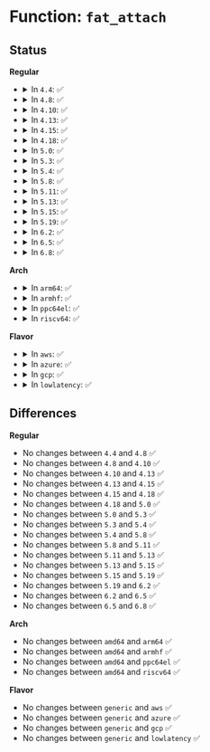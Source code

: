 # Function: <code>fat_attach</code>

## Status
<b>Regular</b>
<ul>
<li>
<details>
<summary>In <code>4.4</code>: ✅</summary>

```c
void fat_attach(struct inode *inode, loff_t i_pos);
```

**Collision:** Unique Global

**Inline:** No

**Transformation:** False

**Instances:**

```
In fs/fat/inode.c (ffffffff812fb3c0)
Location: fs/fat/inode.c:360
Inline: False
Direct callers:
  - fs/fat/inode.c:fat_fill_super
  - fs/fat/inode.c:fat_build_inode
  - fs/fat/namei_vfat.c:vfat_rename
  - fs/fat/namei_vfat.c:vfat_rename
  - fs/fat/namei_vfat.c:vfat_rename
  - fs/fat/namei_vfat.c:vfat_rename
  - fs/fat/namei_vfat.c:vfat_rename
  - fs/fat/namei_vfat.c:vfat_rename
```
**Symbols:**

```
ffffffff812fb3c0-ffffffff812fb4ac: fat_attach (STB_GLOBAL)
```
</details>
</li>
<li>
<details>
<summary>In <code>4.8</code>: ✅</summary>

```c
void fat_attach(struct inode *inode, loff_t i_pos);
```

**Collision:** Unique Global

**Inline:** No

**Transformation:** False

**Instances:**

```
In fs/fat/inode.c (ffffffff8132f0b0)
Location: fs/fat/inode.c:391
Inline: False
Direct callers:
  - fs/fat/inode.c:fat_fill_super
  - fs/fat/inode.c:fat_build_inode
  - fs/fat/namei_vfat.c:vfat_rename
  - fs/fat/namei_vfat.c:vfat_rename
  - fs/fat/namei_vfat.c:vfat_rename
  - fs/fat/namei_vfat.c:vfat_rename
  - fs/fat/namei_vfat.c:vfat_rename
  - fs/fat/namei_vfat.c:vfat_rename
  - fs/fat/namei_vfat.c:vfat_rename
```
**Symbols:**

```
ffffffff8132f0b0-ffffffff8132f19c: fat_attach (STB_GLOBAL)
```
</details>
</li>
<li>
<details>
<summary>In <code>4.10</code>: ✅</summary>

```c
void fat_attach(struct inode *inode, loff_t i_pos);
```

**Collision:** Unique Global

**Inline:** No

**Transformation:** False

**Instances:**

```
In fs/fat/inode.c (ffffffff81344e10)
Location: fs/fat/inode.c:391
Inline: False
Direct callers:
  - fs/fat/inode.c:fat_fill_super
  - fs/fat/inode.c:fat_build_inode
  - fs/fat/namei_vfat.c:vfat_rename
  - fs/fat/namei_vfat.c:vfat_rename
  - fs/fat/namei_vfat.c:vfat_rename
  - fs/fat/namei_vfat.c:vfat_rename
  - fs/fat/namei_vfat.c:vfat_rename
  - fs/fat/namei_vfat.c:vfat_rename
  - fs/fat/namei_vfat.c:vfat_rename
```
**Symbols:**

```
ffffffff81344e10-ffffffff81344efc: fat_attach (STB_GLOBAL)
```
</details>
</li>
<li>
<details>
<summary>In <code>4.13</code>: ✅</summary>

```c
void fat_attach(struct inode *inode, loff_t i_pos);
```

**Collision:** Unique Global

**Inline:** No

**Transformation:** False

**Instances:**

```
In fs/fat/inode.c (ffffffff81359870)
Location: fs/fat/inode.c:391
Inline: False
Direct callers:
  - fs/fat/inode.c:fat_fill_super
  - fs/fat/inode.c:fat_build_inode
  - fs/fat/namei_vfat.c:vfat_rename
  - fs/fat/namei_vfat.c:vfat_rename
  - fs/fat/namei_vfat.c:vfat_rename
  - fs/fat/namei_vfat.c:vfat_rename
  - fs/fat/namei_vfat.c:vfat_rename
  - fs/fat/namei_vfat.c:vfat_rename
  - fs/fat/namei_vfat.c:vfat_rename
```
**Symbols:**

```
ffffffff81359870-ffffffff8135996b: fat_attach (STB_GLOBAL)
```
</details>
</li>
<li>
<details>
<summary>In <code>4.15</code>: ✅</summary>

```c
void fat_attach(struct inode *inode, loff_t i_pos);
```

**Collision:** Unique Global

**Inline:** No

**Transformation:** False

**Instances:**

```
In fs/fat/inode.c (ffffffff8137e580)
Location: fs/fat/inode.c:391
Inline: False
Direct callers:
  - fs/fat/inode.c:fat_fill_super
  - fs/fat/inode.c:fat_build_inode
  - fs/fat/namei_vfat.c:vfat_rename
  - fs/fat/namei_vfat.c:vfat_rename
  - fs/fat/namei_vfat.c:vfat_rename
  - fs/fat/namei_vfat.c:vfat_rename
  - fs/fat/namei_vfat.c:vfat_rename
  - fs/fat/namei_vfat.c:vfat_rename
  - fs/fat/namei_vfat.c:vfat_rename
```
**Symbols:**

```
ffffffff8137e580-ffffffff8137e67b: fat_attach (STB_GLOBAL)
```
</details>
</li>
<li>
<details>
<summary>In <code>4.18</code>: ✅</summary>

```c
void fat_attach(struct inode *inode, loff_t i_pos);
```

**Collision:** Unique Global

**Inline:** No

**Transformation:** False

**Instances:**

```
In fs/fat/inode.c (ffffffff813ae590)
Location: fs/fat/inode.c:398
Inline: False
Direct callers:
  - fs/fat/inode.c:fat_fill_super
  - fs/fat/inode.c:fat_build_inode
  - fs/fat/namei_vfat.c:vfat_rename
  - fs/fat/namei_vfat.c:vfat_rename
  - fs/fat/namei_vfat.c:vfat_rename
  - fs/fat/namei_vfat.c:vfat_rename
  - fs/fat/namei_vfat.c:vfat_rename
  - fs/fat/namei_vfat.c:vfat_rename
  - fs/fat/namei_vfat.c:vfat_rename
```
**Symbols:**

```
ffffffff813ae590-ffffffff813ae68b: fat_attach (STB_GLOBAL)
```
</details>
</li>
<li>
<details>
<summary>In <code>5.0</code>: ✅</summary>

```c
void fat_attach(struct inode *inode, loff_t i_pos);
```

**Collision:** Unique Global

**Inline:** No

**Transformation:** False

**Instances:**

```
In fs/fat/inode.c (ffffffff813c7780)
Location: fs/fat/inode.c:398
Inline: False
Direct callers:
  - fs/fat/inode.c:fat_fill_super
  - fs/fat/inode.c:fat_build_inode
  - fs/fat/namei_vfat.c:vfat_rename
  - fs/fat/namei_vfat.c:vfat_rename
  - fs/fat/namei_vfat.c:vfat_rename
  - fs/fat/namei_vfat.c:vfat_rename
  - fs/fat/namei_vfat.c:vfat_rename
  - fs/fat/namei_vfat.c:vfat_rename
  - fs/fat/namei_vfat.c:vfat_rename
```
**Symbols:**

```
ffffffff813c7780-ffffffff813c787b: fat_attach (STB_GLOBAL)
```
</details>
</li>
<li>
<details>
<summary>In <code>5.3</code>: ✅</summary>

```c
void fat_attach(struct inode *inode, loff_t i_pos);
```

**Collision:** Unique Global

**Inline:** No

**Transformation:** False

**Instances:**

```
In fs/fat/inode.c (ffffffff813f2340)
Location: fs/fat/inode.c:399
Inline: False
Direct callers:
  - fs/fat/inode.c:fat_fill_super
  - fs/fat/inode.c:fat_build_inode
  - fs/fat/namei_vfat.c:vfat_rename
  - fs/fat/namei_vfat.c:vfat_rename
  - fs/fat/namei_vfat.c:vfat_rename
  - fs/fat/namei_vfat.c:vfat_rename
  - fs/fat/namei_vfat.c:vfat_rename
  - fs/fat/namei_vfat.c:vfat_rename
  - fs/fat/namei_vfat.c:vfat_rename
```
**Symbols:**

```
ffffffff813f2340-ffffffff813f2439: fat_attach (STB_GLOBAL)
```
</details>
</li>
<li>
<details>
<summary>In <code>5.4</code>: ✅</summary>

```c
void fat_attach(struct inode *inode, loff_t i_pos);
```

**Collision:** Unique Global

**Inline:** No

**Transformation:** False

**Instances:**

```
In fs/fat/inode.c (ffffffff8140c240)
Location: fs/fat/inode.c:404
Inline: False
Direct callers:
  - fs/fat/inode.c:fat_fill_super
  - fs/fat/inode.c:fat_build_inode
  - fs/fat/namei_vfat.c:vfat_rename
  - fs/fat/namei_vfat.c:vfat_rename
  - fs/fat/namei_vfat.c:vfat_rename
  - fs/fat/namei_vfat.c:vfat_rename
  - fs/fat/namei_vfat.c:vfat_rename
  - fs/fat/namei_vfat.c:vfat_rename
  - fs/fat/namei_vfat.c:vfat_rename
```
**Symbols:**

```
ffffffff8140c240-ffffffff8140c339: fat_attach (STB_GLOBAL)
```
</details>
</li>
<li>
<details>
<summary>In <code>5.8</code>: ✅</summary>

```c
void fat_attach(struct inode *inode, loff_t i_pos);
```

**Collision:** Unique Global

**Inline:** No

**Transformation:** False

**Instances:**

```
In fs/fat/inode.c (ffffffff8145a2f0)
Location: fs/fat/inode.c:404
Inline: False
Direct callers:
  - fs/fat/inode.c:fat_fill_super
  - fs/fat/inode.c:fat_build_inode
  - fs/fat/namei_vfat.c:vfat_rename
  - fs/fat/namei_vfat.c:vfat_rename
  - fs/fat/namei_vfat.c:vfat_rename
  - fs/fat/namei_vfat.c:vfat_rename
  - fs/fat/namei_vfat.c:vfat_rename
  - fs/fat/namei_vfat.c:vfat_rename
  - fs/fat/namei_vfat.c:vfat_rename
```
**Symbols:**

```
ffffffff8145a2f0-ffffffff8145a3e5: fat_attach (STB_GLOBAL)
```
</details>
</li>
<li>
<details>
<summary>In <code>5.11</code>: ✅</summary>

```c
void fat_attach(struct inode *inode, loff_t i_pos);
```

**Collision:** Unique Global

**Inline:** No

**Transformation:** False

**Instances:**

```
In fs/fat/inode.c (ffffffff81476640)
Location: fs/fat/inode.c:404
Inline: False
Direct callers:
  - fs/fat/inode.c:fat_fill_super
  - fs/fat/inode.c:fat_build_inode
  - fs/fat/namei_vfat.c:vfat_rename
  - fs/fat/namei_vfat.c:vfat_rename
  - fs/fat/namei_vfat.c:vfat_rename
  - fs/fat/namei_vfat.c:vfat_rename
  - fs/fat/namei_vfat.c:vfat_rename
  - fs/fat/namei_vfat.c:vfat_rename
  - fs/fat/namei_vfat.c:vfat_rename
```
**Symbols:**

```
ffffffff81476640-ffffffff81476735: fat_attach (STB_GLOBAL)
```
</details>
</li>
<li>
<details>
<summary>In <code>5.13</code>: ✅</summary>

```c
void fat_attach(struct inode *inode, loff_t i_pos);
```

**Collision:** Unique Global

**Inline:** No

**Transformation:** False

**Instances:**

```
In fs/fat/inode.c (ffffffff8147c0b0)
Location: fs/fat/inode.c:404
Inline: False
Direct callers:
  - fs/fat/inode.c:fat_fill_super
  - fs/fat/inode.c:fat_build_inode
  - fs/fat/namei_vfat.c:vfat_rename
  - fs/fat/namei_vfat.c:vfat_rename
  - fs/fat/namei_vfat.c:vfat_rename
  - fs/fat/namei_vfat.c:vfat_rename
  - fs/fat/namei_vfat.c:vfat_rename
  - fs/fat/namei_vfat.c:vfat_rename
  - fs/fat/namei_vfat.c:vfat_rename
```
**Symbols:**

```
ffffffff8147c0b0-ffffffff8147c1a5: fat_attach (STB_GLOBAL)
```
</details>
</li>
<li>
<details>
<summary>In <code>5.15</code>: ✅</summary>

```c
void fat_attach(struct inode *inode, loff_t i_pos);
```

**Collision:** Unique Global

**Inline:** No

**Transformation:** False

**Instances:**

```
In fs/fat/inode.c (ffffffff814d37b0)
Location: fs/fat/inode.c:405
Inline: False
Direct callers:
  - fs/fat/inode.c:fat_fill_super
  - fs/fat/inode.c:fat_build_inode
  - fs/fat/namei_vfat.c:vfat_rename
  - fs/fat/namei_vfat.c:vfat_rename
  - fs/fat/namei_vfat.c:vfat_rename
  - fs/fat/namei_vfat.c:vfat_rename
  - fs/fat/namei_vfat.c:vfat_rename
  - fs/fat/namei_vfat.c:vfat_rename
  - fs/fat/namei_vfat.c:vfat_rename
```
**Symbols:**

```
ffffffff814d37b0-ffffffff814d38a5: fat_attach (STB_GLOBAL)
```
</details>
</li>
<li>
<details>
<summary>In <code>5.19</code>: ✅</summary>

```c
void fat_attach(struct inode *inode, loff_t i_pos);
```

**Collision:** Unique Global

**Inline:** No

**Transformation:** False

**Instances:**

```
In fs/fat/inode.c (ffffffff8155ebd0)
Location: fs/fat/inode.c:406
Inline: False
Direct callers:
  - fs/fat/inode.c:fat_fill_super
  - fs/fat/inode.c:fat_build_inode
  - fs/fat/namei_vfat.c:vfat_rename
  - fs/fat/namei_vfat.c:vfat_rename
  - fs/fat/namei_vfat.c:vfat_rename
  - fs/fat/namei_vfat.c:vfat_rename
  - fs/fat/namei_vfat.c:vfat_rename
```
**Symbols:**

```
ffffffff8155ebd0-ffffffff8155ecd9: fat_attach (STB_GLOBAL)
```
</details>
</li>
<li>
<details>
<summary>In <code>6.2</code>: ✅</summary>

```c
void fat_attach(struct inode *inode, loff_t i_pos);
```

**Collision:** Unique Global

**Inline:** No

**Transformation:** False

**Instances:**

```
In fs/fat/inode.c (ffffffff81600de0)
Location: fs/fat/inode.c:401
Inline: False
Direct callers:
  - fs/fat/inode.c:fat_fill_super
  - fs/fat/inode.c:fat_build_inode
  - fs/fat/namei_vfat.c:vfat_rename_exchange
  - fs/fat/namei_vfat.c:vfat_rename_exchange
  - fs/fat/namei_vfat.c:vfat_rename_exchange
  - fs/fat/namei_vfat.c:vfat_rename_exchange
  - fs/fat/namei_vfat.c:vfat_rename
  - fs/fat/namei_vfat.c:vfat_rename
  - fs/fat/namei_vfat.c:vfat_rename
  - fs/fat/namei_vfat.c:vfat_rename
  - fs/fat/namei_vfat.c:vfat_rename
  - fs/fat/namei_vfat.c:vfat_rename
```
**Symbols:**

```
ffffffff81600de0-ffffffff81600ee9: fat_attach (STB_GLOBAL)
```
</details>
</li>
<li>
<details>
<summary>In <code>6.5</code>: ✅</summary>

```c
void fat_attach(struct inode *inode, loff_t i_pos);
```

**Collision:** Unique Global

**Inline:** No

**Transformation:** False

**Instances:**

```
In fs/fat/inode.c (ffffffff81638cd0)
Location: fs/fat/inode.c:401
Inline: False
Direct callers:
  - fs/fat/inode.c:fat_fill_super
  - fs/fat/inode.c:fat_build_inode
  - fs/fat/namei_vfat.c:vfat_rename_exchange
  - fs/fat/namei_vfat.c:vfat_rename_exchange
  - fs/fat/namei_vfat.c:vfat_rename_exchange
  - fs/fat/namei_vfat.c:vfat_rename_exchange
  - fs/fat/namei_vfat.c:vfat_rename
  - fs/fat/namei_vfat.c:vfat_rename
  - fs/fat/namei_vfat.c:vfat_rename
  - fs/fat/namei_vfat.c:vfat_rename
  - fs/fat/namei_vfat.c:vfat_rename
```
**Symbols:**

```
ffffffff81638cd0-ffffffff81638dd9: fat_attach (STB_GLOBAL)
```
</details>
</li>
<li>
<details>
<summary>In <code>6.8</code>: ✅</summary>

```c
void fat_attach(struct inode *inode, loff_t i_pos);
```

**Collision:** Unique Global

**Inline:** No

**Transformation:** False

**Instances:**

```
In fs/fat/inode.c (ffffffff816721c0)
Location: fs/fat/inode.c:401
Inline: False
Direct callers:
  - fs/fat/inode.c:fat_fill_super
  - fs/fat/inode.c:fat_build_inode
  - fs/fat/namei_vfat.c:vfat_rename_exchange
  - fs/fat/namei_vfat.c:vfat_rename_exchange
  - fs/fat/namei_vfat.c:vfat_rename_exchange
  - fs/fat/namei_vfat.c:vfat_rename_exchange
  - fs/fat/namei_vfat.c:vfat_rename
  - fs/fat/namei_vfat.c:vfat_rename
  - fs/fat/namei_vfat.c:vfat_rename
  - fs/fat/namei_vfat.c:vfat_rename
  - fs/fat/namei_vfat.c:vfat_rename
```
**Symbols:**

```
ffffffff816721c0-ffffffff816722c9: fat_attach (STB_GLOBAL)
```
</details>
</li>
</ul>
<b>Arch</b>
<ul>
<li>
<details>
<summary>In <code>arm64</code>: ✅</summary>

```c
void fat_attach(struct inode *inode, loff_t i_pos);
```

**Collision:** Unique Global

**Inline:** No

**Transformation:** False

**Instances:**

```
In fs/fat/inode.c (ffff8000104ed050)
Location: fs/fat/inode.c:404
Inline: False
Direct callers:
  - fs/fat/inode.c:fat_fill_super
  - fs/fat/inode.c:fat_build_inode
  - fs/fat/namei_vfat.c:vfat_rename
  - fs/fat/namei_vfat.c:vfat_rename
  - fs/fat/namei_vfat.c:vfat_rename
  - fs/fat/namei_vfat.c:vfat_rename
  - fs/fat/namei_vfat.c:vfat_rename
  - fs/fat/namei_vfat.c:vfat_rename
  - fs/fat/namei_vfat.c:vfat_rename
```
**Symbols:**

```
ffff8000104ed050-ffff8000104ed1fc: fat_attach (STB_GLOBAL)
```
</details>
</li>
<li>
<details>
<summary>In <code>armhf</code>: ✅</summary>

```c
void fat_attach(struct inode *inode, loff_t i_pos);
```

**Collision:** Unique Global

**Inline:** No

**Transformation:** False

**Instances:**

```
In fs/fat/inode.c (c06a92c0)
Location: fs/fat/inode.c:404
Inline: False
Direct callers:
  - fs/fat/inode.c:fat_fill_super
  - fs/fat/inode.c:fat_build_inode
  - fs/fat/namei_vfat.c:vfat_rename
  - fs/fat/namei_vfat.c:vfat_rename
  - fs/fat/namei_vfat.c:vfat_rename
  - fs/fat/namei_vfat.c:vfat_rename
  - fs/fat/namei_vfat.c:vfat_rename
  - fs/fat/namei_vfat.c:vfat_rename
  - fs/fat/namei_vfat.c:vfat_rename
```
**Symbols:**

```
c06a92c0-c06a93d0: fat_attach (STB_GLOBAL)
```
</details>
</li>
<li>
<details>
<summary>In <code>ppc64el</code>: ✅</summary>

```c
void fat_attach(struct inode *inode, loff_t i_pos);
```

**Collision:** Unique Global

**Inline:** No

**Transformation:** False

**Instances:**

```
In fs/fat/inode.c (c00000000062bb70)
Location: fs/fat/inode.c:404
Inline: False
Direct callers:
  - fs/fat/inode.c:fat_fill_super
  - fs/fat/inode.c:fat_build_inode
  - fs/fat/namei_vfat.c:vfat_rename
  - fs/fat/namei_vfat.c:vfat_rename
  - fs/fat/namei_vfat.c:vfat_rename
  - fs/fat/namei_vfat.c:vfat_rename
  - fs/fat/namei_vfat.c:vfat_rename
  - fs/fat/namei_vfat.c:vfat_rename
  - fs/fat/namei_vfat.c:vfat_rename
```
**Symbols:**

```
c00000000062bb70-c00000000062bd50: fat_attach (STB_GLOBAL)
```
</details>
</li>
<li>
<details>
<summary>In <code>riscv64</code>: ✅</summary>

```c
void fat_attach(struct inode *inode, loff_t i_pos);
```

**Collision:** Unique Global

**Inline:** No

**Transformation:** False

**Instances:**

```
In fs/fat/inode.c (ffffffe00035d1b2)
Location: fs/fat/inode.c:404
Inline: False
Direct callers:
  - fs/fat/inode.c:fat_fill_super
  - fs/fat/inode.c:fat_build_inode
  - fs/fat/namei_vfat.c:vfat_rename
  - fs/fat/namei_vfat.c:vfat_rename
  - fs/fat/namei_vfat.c:vfat_rename
  - fs/fat/namei_vfat.c:vfat_rename
  - fs/fat/namei_vfat.c:vfat_rename
  - fs/fat/namei_vfat.c:vfat_rename
  - fs/fat/namei_vfat.c:vfat_rename
```
**Symbols:**

```
ffffffe00035d1b2-ffffffe00035d32a: fat_attach (STB_GLOBAL)
```
</details>
</li>
</ul>
<b>Flavor</b>
<ul>
<li>
<details>
<summary>In <code>aws</code>: ✅</summary>

```c
void fat_attach(struct inode *inode, loff_t i_pos);
```

**Collision:** Unique Global

**Inline:** No

**Transformation:** False

**Instances:**

```
In fs/fat/inode.c (ffffffff81404820)
Location: fs/fat/inode.c:404
Inline: False
Direct callers:
  - fs/fat/inode.c:fat_fill_super
  - fs/fat/inode.c:fat_build_inode
  - fs/fat/namei_vfat.c:vfat_rename
  - fs/fat/namei_vfat.c:vfat_rename
  - fs/fat/namei_vfat.c:vfat_rename
  - fs/fat/namei_vfat.c:vfat_rename
  - fs/fat/namei_vfat.c:vfat_rename
  - fs/fat/namei_vfat.c:vfat_rename
  - fs/fat/namei_vfat.c:vfat_rename
```
**Symbols:**

```
ffffffff81404820-ffffffff81404919: fat_attach (STB_GLOBAL)
```
</details>
</li>
<li>
<details>
<summary>In <code>azure</code>: ✅</summary>

```c
void fat_attach(struct inode *inode, loff_t i_pos);
```

**Collision:** Unique Global

**Inline:** No

**Transformation:** False

**Instances:**

```
In fs/fat/inode.c (ffffffff813f52a0)
Location: fs/fat/inode.c:404
Inline: False
Direct callers:
  - fs/fat/inode.c:fat_fill_super
  - fs/fat/inode.c:fat_build_inode
  - fs/fat/namei_vfat.c:vfat_rename
  - fs/fat/namei_vfat.c:vfat_rename
  - fs/fat/namei_vfat.c:vfat_rename
  - fs/fat/namei_vfat.c:vfat_rename
  - fs/fat/namei_vfat.c:vfat_rename
  - fs/fat/namei_vfat.c:vfat_rename
  - fs/fat/namei_vfat.c:vfat_rename
```
**Symbols:**

```
ffffffff813f52a0-ffffffff813f5399: fat_attach (STB_GLOBAL)
```
</details>
</li>
<li>
<details>
<summary>In <code>gcp</code>: ✅</summary>

```c
void fat_attach(struct inode *inode, loff_t i_pos);
```

**Collision:** Unique Global

**Inline:** No

**Transformation:** False

**Instances:**

```
In fs/fat/inode.c (ffffffff81401ba0)
Location: fs/fat/inode.c:404
Inline: False
Direct callers:
  - fs/fat/inode.c:fat_fill_super
  - fs/fat/inode.c:fat_build_inode
  - fs/fat/namei_vfat.c:vfat_rename
  - fs/fat/namei_vfat.c:vfat_rename
  - fs/fat/namei_vfat.c:vfat_rename
  - fs/fat/namei_vfat.c:vfat_rename
  - fs/fat/namei_vfat.c:vfat_rename
  - fs/fat/namei_vfat.c:vfat_rename
  - fs/fat/namei_vfat.c:vfat_rename
```
**Symbols:**

```
ffffffff81401ba0-ffffffff81401c99: fat_attach (STB_GLOBAL)
```
</details>
</li>
<li>
<details>
<summary>In <code>lowlatency</code>: ✅</summary>

```c
void fat_attach(struct inode *inode, loff_t i_pos);
```

**Collision:** Unique Global

**Inline:** No

**Transformation:** False

**Instances:**

```
In fs/fat/inode.c (ffffffff814163f0)
Location: fs/fat/inode.c:404
Inline: False
Direct callers:
  - fs/fat/inode.c:fat_fill_super
  - fs/fat/inode.c:fat_build_inode
  - fs/fat/namei_vfat.c:vfat_rename
  - fs/fat/namei_vfat.c:vfat_rename
  - fs/fat/namei_vfat.c:vfat_rename
  - fs/fat/namei_vfat.c:vfat_rename
  - fs/fat/namei_vfat.c:vfat_rename
  - fs/fat/namei_vfat.c:vfat_rename
  - fs/fat/namei_vfat.c:vfat_rename
```
**Symbols:**

```
ffffffff814163f0-ffffffff814164e1: fat_attach (STB_GLOBAL)
```
</details>
</li>
</ul>

## Differences
<b>Regular</b>
<ul>
<li>
No changes between <code>4.4</code> and <code>4.8</code> ✅
</li>
<li>
No changes between <code>4.8</code> and <code>4.10</code> ✅
</li>
<li>
No changes between <code>4.10</code> and <code>4.13</code> ✅
</li>
<li>
No changes between <code>4.13</code> and <code>4.15</code> ✅
</li>
<li>
No changes between <code>4.15</code> and <code>4.18</code> ✅
</li>
<li>
No changes between <code>4.18</code> and <code>5.0</code> ✅
</li>
<li>
No changes between <code>5.0</code> and <code>5.3</code> ✅
</li>
<li>
No changes between <code>5.3</code> and <code>5.4</code> ✅
</li>
<li>
No changes between <code>5.4</code> and <code>5.8</code> ✅
</li>
<li>
No changes between <code>5.8</code> and <code>5.11</code> ✅
</li>
<li>
No changes between <code>5.11</code> and <code>5.13</code> ✅
</li>
<li>
No changes between <code>5.13</code> and <code>5.15</code> ✅
</li>
<li>
No changes between <code>5.15</code> and <code>5.19</code> ✅
</li>
<li>
No changes between <code>5.19</code> and <code>6.2</code> ✅
</li>
<li>
No changes between <code>6.2</code> and <code>6.5</code> ✅
</li>
<li>
No changes between <code>6.5</code> and <code>6.8</code> ✅
</li>
</ul>
<b>Arch</b>
<ul>
<li>
No changes between <code>amd64</code> and <code>arm64</code> ✅
</li>
<li>
No changes between <code>amd64</code> and <code>armhf</code> ✅
</li>
<li>
No changes between <code>amd64</code> and <code>ppc64el</code> ✅
</li>
<li>
No changes between <code>amd64</code> and <code>riscv64</code> ✅
</li>
</ul>
<b>Flavor</b>
<ul>
<li>
No changes between <code>generic</code> and <code>aws</code> ✅
</li>
<li>
No changes between <code>generic</code> and <code>azure</code> ✅
</li>
<li>
No changes between <code>generic</code> and <code>gcp</code> ✅
</li>
<li>
No changes between <code>generic</code> and <code>lowlatency</code> ✅
</li>
</ul>
